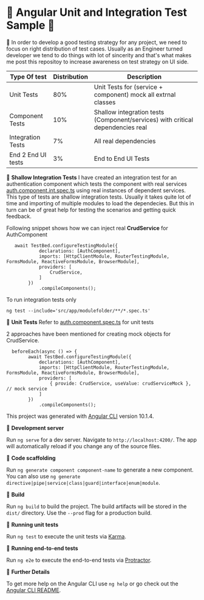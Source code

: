 # 🌱 Angular Unit and Integration Test Sample 🌱



👀 In order to develop a good testing strategy for any project, we need to focus on right distribution of test cases. 
Usually as an Engineer turned developer we tend to do things with lot of sincerity and that's what makes me post this repositoy to increase awareness on test strategy on UI side.

| Type Of test | Distribution | Description | 
| --- | --- | --- |
| Unit Tests | 80% | Unit Tests for (service + component) mock all extrnal classes |
| Component Tests | 10% | Shallow integration tests (Component/services) with critical dependencies real  |
| Integration Tests | 7% | All real dependencies  |
| End 2 End UI tests | 3% | End to End UI Tests |

👀 **Shallow Integration Tests**
I have created an integration test for an authentication component  which tests the component with real services 
[auth.component.int.spec.ts](src/app/auth/auth.component.int.spec.ts#L36) using real instances of dependent services. This type of tests are shallow integration tests. Usually it takes quite lot of time and importing of multiple modules to load the dependecies. But this in turn can be of great help for testing the scenarios and getting quick feedback.


Following snippet shows how we can inject real **CrudService** for AuthComponent

```
   await TestBed.configureTestingModule({
            declarations: [AuthComponent],
            imports: [HttpClientModule, RouterTestingModule, FormsModule, ReactiveFormsModule, BrowserModule],
            providers: [
                CrudService,
            ]
        })
            .compileComponents();
```
To run integration tests only 

```
ng test --include='src/app/modulefolder/**/*.spec.ts'
```

👀 **Unit Tests**
Refer to [auth.component.spec.ts](src/app/auth/auth.component.spec.ts#L45) for unit tests 

2 approaches have been mentioned for creating mock objects for CrudService.

```
  beforeEach(async () => {
        await TestBed.configureTestingModule({
            declarations: [AuthComponent],
            imports: [HttpClientModule, RouterTestingModule, FormsModule, ReactiveFormsModule, BrowserModule],
            providers: [
                { provide: CrudService, useValue: crudServiceMock }, // mock service
            ]
        })
            .compileComponents();
```

This project was generated with [Angular CLI](https://github.com/angular/angular-cli) version 10.1.4.

👀 **Development server**

Run `ng serve` for a dev server. Navigate to `http://localhost:4200/`. The app will automatically reload if you change any of the source files.

👀 **Code scaffolding**

Run `ng generate component component-name` to generate a new component. You can also use `ng generate directive|pipe|service|class|guard|interface|enum|module`.

👀 **Build**

Run `ng build` to build the project. The build artifacts will be stored in the `dist/` directory. Use the `--prod` flag for a production build.

👀 **Running unit tests**

Run `ng test` to execute the unit tests via [Karma](https://karma-runner.github.io).

👀 **Running end-to-end tests**

Run `ng e2e` to execute the end-to-end tests via [Protractor](http://www.protractortest.org/).

👀 **Further Details**

To get more help on the Angular CLI use `ng help` or go check out the [Angular CLI README](https://github.com/angular/angular-cli/blob/master/README.md).
